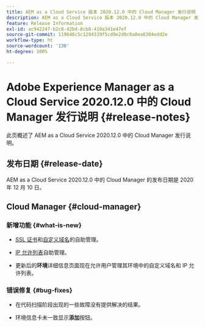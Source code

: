 ```yaml
---
title: AEM as a Cloud Service 版本 2020.12.0 中的 Cloud Manager 发行说明
description: AEM as a Cloud Service 版本 2020.12.0 中的 Cloud Manager 发行说明
feature: Release Information
exl-id: ac942247-b2c8-42bd-8cb8-410a341e47ef
source-git-commit: 119648c5c1294339f5cd0e2d8c0a0ea6304edd2e
workflow-type: ht
source-wordcount: '130'
ht-degree: 100%

---
```


# Adobe Experience Manager as a Cloud Service 2020.12.0 中的 Cloud Manager 发行说明 {#release-notes}

此页概述了 AEM as a Cloud Service 2020.12.0 中的 Cloud Manager 发行说明。

## 发布日期 {#release-date}

AEM as a Cloud Service 2020.12.0 中的 Cloud Manager 的发布日期是 2020 年 12 月 10 日。

## Cloud Manager {#cloud-manager}

### 新增功能 {#what-is-new}

* [SSL 证书](/help/implementing/cloud-manager/managing-ssl-certifications/introduction.md)和[自定义域名](/help/implementing/cloud-manager/custom-domain-names/introduction.md)的自助管理。

* [IP 允许列表](/help/implementing/cloud-manager/ip-allow-lists/introduction.md)自助管理。

* 更新后的&#x200B;**环境**&#x200B;详细信息页面现在允许用户管理其环境中的自定义域名和 IP 允许列表。


### 错误修复  {#bug-fixes}

* 在代码扫描阶段出现的一些故障没有提供解决的结果。

* 环境信息卡未一致显示&#x200B;**添加**&#x200B;按钮。
